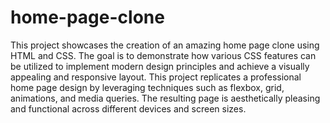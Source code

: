 # home-page-clone

This project showcases the creation of an amazing home page clone using HTML and CSS. The goal is to demonstrate how various CSS features can be utilized to implement modern design principles and achieve a visually appealing and responsive layout. This project replicates a professional home page design by leveraging techniques such as flexbox, grid, animations, and media queries. The resulting page is aesthetically pleasing and functional across different devices and screen sizes.
